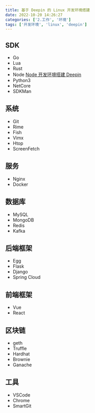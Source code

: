 ```yaml
---
title: 基于 Deepin 的 Linux 开发环境搭建
date: 2022-10-20 14:26:27
categories: ['2.工作', '环境']
tags: ['开发环境', 'linux', 'deepin']
---
```



## SDK

- Go
- Lua
- Rust
- Node [Node 开发环境搭建 Deepin](../7962ceea5a61f0bcef11f8d9abf63940e874942b)
- Python3
- NetCore
- SDKMan

## 系统

- Git
- Rime
- Fish
- Vimx
- Htop
- ScreenFetch

## 服务

- Nginx
- Docker

## 数据库

- MySQL
- MongoDB
- Redis
- Kafka

## 后端框架

- Egg
- Flask
- Django
- Spring Cloud

## 前端框架

- Vue
- React 

## 区块链

- geth
- Truffle
- Hardhat
- Brownie
- Ganache

## 工具

- VSCode
- Chrome
- SmartGit
